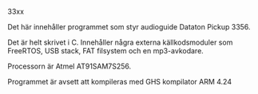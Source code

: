33xx

Det här innehåller programmet som styr audioguide Dataton Pickup 3356.

Det är helt skrivet i C. Innehåller några externa källkodsmoduler som FreeRTOS, USB stack, 
FAT filsystem och en mp3-avkodare.

Processorn är Atmel AT91SAM7S256.

Programmet är avsett att kompileras med GHS kompilator ARM 4.24
